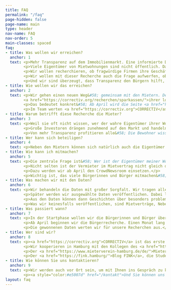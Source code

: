 ```yaml
---
title: FAQ
permalink: "/faq"
page-hidden: false
page-name: main
type: header
nav-name: FAQ
nav-order: 5
main-classes: spaced
faq:
- title: Was wollen wir erreichen?
  anchor: 1
  text: <p>Mehr Transparenz auf dem Immobilienmarkt. Eine informierte Debatte, wie die Wohnsituation in Hamburg erschwinglich bleiben kann.</p>
        <p>Viele Eigentümer von Mietwohnungen sind nicht öffentlich. Das betrifft Mieter, die den wahren Eigentümer ihrer Wohnung nicht kennen. Von der Intransparenz profitieren auch Firmen, die mit Wohnungen handeln oder Mieter ausnutzen.</p>
        <p>Wir wollen recherchieren, ob fragwürdige Firmen ihre Geschäfte in Hamburg machen. Oder ob in Einzelfällen Immobilienkäufe zur Geldwäsche genutzt werden. Mit den Recherchen können wir prüfen, ob sich Investoren an die Vorgabe halten, Wohnungen zu sozialverträglichen Preisen anzubieten.</p>
        <p>Wir wollen mit dieser Recherche auch die Frage aufwerfen, ob die Geheimhaltung der Grundbücher noch zeitgemäß ist. Die Grundbücher der Städte und Gemeinden in Deutschland sind nicht vernetzt, nur wenige haben Zugang. Das nützt Firmen, die Geschäfte verschleiern wollen.</p>
        <p>Und wir sind überzeugt, dass Transparenz den Bürgern hilft, die Stadt mitzugestalten. Wenn wir wissen, wie der Immobilienmarkt funktioniert, können Bürger und Politik besser diskutieren, was sich ändern muss, damit Wohnen in Hamburg erschwinglich bleibt und letztlich in allen Städten in Deutschland.</p>
- title: Wie wollen wir das erreichen?
  anchor: 2
  text: <p>Wir gehen einen neuen Weg&#58; gemeinsam mit den Mietern. Denn Sie kennen Ihren Eigentümer oder haben das Recht darauf, es zu erfahren. Dazu nutzen wir unsere Plattform CrowdNewsroom, mit der wir bereits erfolgreich bei zwei Recherchen gearbeitet haben. Bürger in ganz Deutschland sammelten Informationen über faule Kredite, Vorstandsgehälter und überhöhte Dispozinsen
        <a href="https://correctiv.org/recherchen/sparkassen/">ihrer lokalen Sparkassen</a>. In Dortmund meldeten hunderte Schüler, Lehrer und Eltern einen Monat lang den <a href="https://crowdnewsroom.org/unterrichtsausfall-der-check/">Unterrichtsausfall</a> an ihrer Schule. Mit der Recherche zum Wohnungsmarkt in Hamburg führen wir die Idee des CrowdNewsroom fort. Interessierte Bürger lernen journalistische Methoden kennen und helfen gleichzeitig bei großen Recherchen, die mit einem kleinen Team nicht umsetzbar wären.</p>
        <p>Das bedeutet konkret&#58; Ab April wird die Seite <a href="https://wem-gehoert-hamburg.de/">wem-gehoert-hamburg.de</a> um neue Funktionen aus dem CrowdNewsroom erweitert. Dann können sich Bürger hier an der Recherche beteiligen, indem sie Informationen aus ihrem Mietvertrag hochladen, die dann verifiziert werden.</p>
        <p>Im Team werten <a href="https://correctiv.org">CORRECTIV</a> und das <a href="https://www.abendblatt.de/">Hamburger Abendblatt</a> die Daten anschließend aus, recherchieren zu den Hintergründen von fragwürdigen Eigentümern und veröffentlichen das, was relevant ist.</p>
- title: Warum betrifft diese Recherche die Mieter?
  anchor: 3
  text: <p>Weil sie oft nicht wissen, wer der wahre Eigentümer ihrer Wohnung ist. Der Immobilienmarkt ist in Deutschland intransparenter als in vielen anderen Ländern Europas. So muss der Eigentümer einer Wohnung nicht unbedingt im Mietvertrag aufgeführt sein. Viele Mieter schließen zum Beispiel ihren Vertrag mit einer Hausverwaltung ab. Kommt es zu Problemen, ist es für sie oft schwer, den wahren Eigentümer zu erreichen.</p>
        <p>Große Investoren drängen zunehmend auf den Markt und handeln mit Wohnungen. Sie versprechen ihren Anlegern hohe Renditen. Diese müssen sie auch durch höhere Mieten erzielen. Hamburg zählt für Investoren zu den lukrativsten Städten in Deutschland. Dadurch kommt es zu Mietsteigerungen, die an die Grenze des Erlaubten gehen und manchmal darüber hinaus.</p>
        <p>Von mehr Transparenz profitieren alle&#58; Die Bewohner wissen, in welchen Händen ihre Wohnung ist. Journalisten können mit den Infos Missstände herausfinden. Das wiederum bringt Aufklärung. Auch für die Stadt ist es wichtig, zu wissen, wie das Eigentum verteilt ist. Bürger und Politiker können gezielter darüber streiten, wie ein erschwinglicher Wohnungsmarkt gelingen kann.</p>
- title: Wer kann sich beteiligen?
  anchor: 4
  text: <p>Neben den Mietern können sich natürlich auch die Eigentümer beteiligen. Kleine, private Eigentümer wollen wir mit dieser Recherche nicht an den Pranger stellen. Wir veröffentlichen nur Auswertungen der Daten, die relevant sind, um Missstände zu benennen.</p>
- title: Wie kann ich mitmachen?
  anchor: 5
  text: <p>Die zentrale Frage ist&#58; Wer ist der Eigentümer meiner Wohnung? Sind sie selbst Eigentümer, können Sie uns die Frage leicht beantworten. Für die Mieter selbst ist die Antwort nicht so einfach.</p>
        <p>Nicht selten ist der Vermieter im Mietvertrag nicht gleich der Eigentümer. Denn oft ist der Vertragspartner eine Hausverwaltung. In dem Fall wollen wir den Mietern helfen, den wahren Eigentümer herauszufinden.</p>
        <p>Dazu werden wir ab April den CrowdNewsroom einsetzen.</p>
        <p>Wichtig ist, das viele Bürgerinnen und Bürger mitmachen&#58; je mehr sich beteiligen, desto mehr Schlüsse über den Immobilienmarkt lassen sich ziehen. Erzählen Sie Ihren Freunden und Nachbarn von dem Projekt. Teilen Sie diese Seite auf Facebook, Twitter oder Instagram.</p>
- title: Was machen wir mit den Daten?
  anchor: 6
  text: <p>Wir behandeln die Daten mit großer Sorgfalt. Wir tragen alle öffentlich verfügbaren Daten zusammen und kombinieren diese mit den Einträgen, die Mieter und Eigentümer hochladen. Diese Daten werten wir intern aus.</p>
        <p>Später werden wir ausgewählte Daten veröffentlichen. Dabei liegt unser Fokus auf den großen Finanzinvestoren und den Organisationen, die fragwürdig handeln. Persönliche Daten sowie die Namen von Besitzern weniger Immobilien werden nicht veröffentlicht.</p>
        <p>Aus den Daten können dann Geschichten über besonders problematische Investoren entstehen, aber auch Übersichtskarten mit den Eigentumsverhältnissen eines Stadtteils.</p>
        <p>Was wir keinesfalls veröffentlichen, sind Mietverträge, Nebenkostenabrechnungen oder andere private Dokumente, die Sie uns anvertrauen. Wir werden keine Informationen veröffentlichen, die Rückschlüsse auf den Informationsgeber zulassen – es sei denn dieser erteilt nach Rückfrage seine Zustimmung.</p>
- title: Was passiert wann?
  anchor: 7
  text: <p>In der Startphase wollen wir die Bürgerinnen und Bürger über das Projekt infomieren. Dazu haben wir diese Seite eingerichtet, auf der man sich [in den Newsletter](#signup) eintragen kann. In dem Newsletter informiert CORRECTIV über den Fortgang des Projektes und unsere ersten Veröffentlichungen gemeinsam mit dem Hamburger Abendblatt über den Wohnungsmarkt in Hamburg.</p>
        <p>Ab April beginnen wir die Bürgerrecherche. Einen Monat lang arbeiten wir mit Bürgern zusammen, um mehr über die Wohnungsinhaber zu erfahren.</p>
        <p>Die gewonnenen Daten werten wir für unsere Recherchen aus.</p>
- title: Wer sind wir?
  anchor: 8
  text: <p><a href="https://correctiv.org">CORRECTIV</a> ist das erste gemeinnützige Recherchezentrum in Deutschland. Wir arbeiten unabhängig und nicht&ndash;gewinnorientiert. Die Redaktion finanziert sich ausschließlich über Spenden und Mitgliedsbeiträge von Unterstützern. Wenn Sie mehr über uns erfahren und uns unterstützen möchten&#58; <a href="https://correctiv.org/unterstuetzen/">CORRECTIV unterstützen</a>.</p>
        <p>Wir kooperieren in Hamburg mit den Kollegen des <a href="https://www.abendblatt.de/">Hamburger Abendblattes</a>, mit denen wir gemeinsam über den Immobilienmarkt recherchieren.</p>
        <p>Der <a href="https://www.mieterverein-hamburg.de/de/">Mieterverein zu Hamburg</a> beteiligt sich auch an dem Projekt und unterstützt die Mieter dabei, mehr über die Eigentümer herauszufinden.</p>
        <p>Der <a href="https://fink.hamburg/">Blog FINK</a>, die Studentenredaktion der HAW Hamburg, wird ab April ebenfalls über die Wohnungsmarkt in Hamburg berichten.</p>
- title: Wie können Sie uns kontaktieren?
  anchor: 9
  text: <p>Wir werden auch vor Ort sein, um mit Ihnen ins Gespräch zu kommen. Dazu werden wir ab Mitte März einen Teil der CORRECTIV&ndash;Redaktion ins Herz der Stadt, nach St. Pauli, verlegen. Wir werden dort Veranstaltungen mit Mietern, Stadtexperten und Politikern organisieren. Alle sind herzlich eingeladen&#58; kommen Sie vorbei!</p>
        <p><a style="color:#e5007d" href="/kontakt">Und Sie können uns auch direkt kontaktieren</a>. Erzählen Sie uns ihre Mietergeschichte, geben Sie uns gerne Hinweise.</p>
layout: faq
---
```

